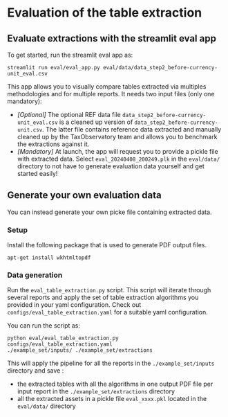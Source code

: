 # Evaluation of the table extraction

## Evaluate extractions with the streamlit eval app

To get started, run the streamlit eval app as:

```
streamlit run eval/eval_app.py eval/data/data_step2_before-currency-unit_eval.csv
```

This app allows you to visually compare tables extracted via multiples methodologies and for multiple reports. It needs two input files (only one mandatory):
- *[Optional]* The optional REF data file `data_step2_before-currency-unit_eval.csv` is a cleaned up version of `data_step2_before-currency-unit.csv`. The latter file contains reference data extracted and manually cleaned up by the TaxObservatory team and allows you to benchmark the extractions against it.
- *[Mandatory]* At launch, the app will request you to provide a pickle file with extracted data. Select `eval_20240408_200249.plk` in the `eval/data/` directory to not have to generate evaluation data yourself and get started easily!

## Generate your own evaluation data

You can instead generate your own picke file containing extracted data.

### Setup

Install the following package that is used to generate PDF output files.

```
apt-get install wkhtmltopdf
```

### Data generation

Run the `eval_table_extraction.py` script. This script will iterate through several reports and apply the set of table extraction algorithms you provided in your yaml configuration. Check out `configs/eval_table_extraction.yaml` for a suitable yaml configuration.

You can run the script as:

```
python eval/eval_table_extraction.py configs/eval_table_extraction.yaml
./example_set/inputs/ ./example_set/extractions
```

This will apply the pipeline for all the reports in the `./example_set/inputs` directory and save :

- the extracted tables with all the algorithms in one output PDF file per input report in the
  `./example_set/extractions` directory
- all the extracted assets in a pickle file `eval_xxxx.pkl` located in the `eval/data/` directory

